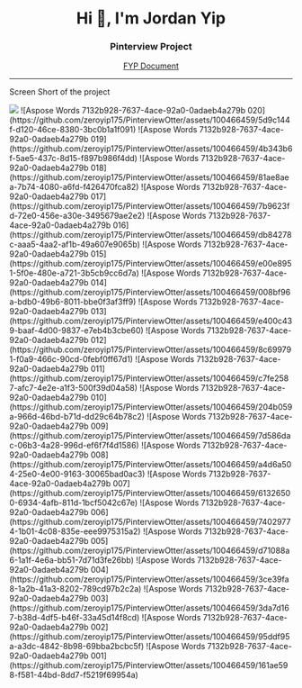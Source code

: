 <h1 align="center">Hi 👋, I'm Jordan Yip</h1>
<h3 align="center">Pinterview Project</h3>
<p align="center"><a href="https://github.com/zeroyip175/PinterviewOtter/files/12670997/FYP_report_29.April_YIPSZEWO_20037360S.pdf">FYP Document</a></p>
<hr>
<p>Screen Short of the project</p>
<img src="![Aspose Words 7132b928-7637-4ace-92a0-0adaeb4a279b 021](https://github.com/zeroyip175/PinterviewOtter/assets/100466459/9e7cb16e-2ede-4287-8eda-87eaa56b0148)">
![Aspose Words 7132b928-7637-4ace-92a0-0adaeb4a279b 020](https://github.com/zeroyip175/PinterviewOtter/assets/100466459/5d9c144f-d120-46ce-8380-3bc0b1a1f091)
![Aspose Words 7132b928-7637-4ace-92a0-0adaeb4a279b 019](https://github.com/zeroyip175/PinterviewOtter/assets/100466459/4b343b6f-5ae5-437c-8d15-f897b986f4dd)
![Aspose Words 7132b928-7637-4ace-92a0-0adaeb4a279b 018](https://github.com/zeroyip175/PinterviewOtter/assets/100466459/81ae8aea-7b74-4080-a6fd-f426470fca82)
![Aspose Words 7132b928-7637-4ace-92a0-0adaeb4a279b 017](https://github.com/zeroyip175/PinterviewOtter/assets/100466459/7b9623fd-72e0-456e-a30e-3495679ae2e2)
![Aspose Words 7132b928-7637-4ace-92a0-0adaeb4a279b 016](https://github.com/zeroyip175/PinterviewOtter/assets/100466459/db84278c-aaa5-4aa2-af1b-49a607e9065b)
![Aspose Words 7132b928-7637-4ace-92a0-0adaeb4a279b 015](https://github.com/zeroyip175/PinterviewOtter/assets/100466459/e00e8951-5f0e-480e-a721-3b5cb9cc6d7a)
![Aspose Words 7132b928-7637-4ace-92a0-0adaeb4a279b 014](https://github.com/zeroyip175/PinterviewOtter/assets/100466459/008bf96a-bdb0-49b6-8011-bbe0f3af3ff9)
![Aspose Words 7132b928-7637-4ace-92a0-0adaeb4a279b 013](https://github.com/zeroyip175/PinterviewOtter/assets/100466459/e400c439-baaf-4d00-9837-e7eb4b3cbe60)
![Aspose Words 7132b928-7637-4ace-92a0-0adaeb4a279b 012](https://github.com/zeroyip175/PinterviewOtter/assets/100466459/8c699791-f0a9-466c-90cd-0febf0ff67d1)
![Aspose Words 7132b928-7637-4ace-92a0-0adaeb4a279b 011](https://github.com/zeroyip175/PinterviewOtter/assets/100466459/c7fe2587-afc7-4e2e-a1f3-500f39d04a58)
![Aspose Words 7132b928-7637-4ace-92a0-0adaeb4a279b 010](https://github.com/zeroyip175/PinterviewOtter/assets/100466459/204b059a-966d-46bd-b71d-dd29c64b78c2)
![Aspose Words 7132b928-7637-4ace-92a0-0adaeb4a279b 009](https://github.com/zeroyip175/PinterviewOtter/assets/100466459/7d586dac-06b3-4a28-996d-ef6f7f4d1586)
![Aspose Words 7132b928-7637-4ace-92a0-0adaeb4a279b 008](https://github.com/zeroyip175/PinterviewOtter/assets/100466459/a4d6a504-25e0-4e00-9163-30065bad0ac3)
![Aspose Words 7132b928-7637-4ace-92a0-0adaeb4a279b 007](https://github.com/zeroyip175/PinterviewOtter/assets/100466459/61326500-6934-4afb-811d-1bcf5042c67e)
![Aspose Words 7132b928-7637-4ace-92a0-0adaeb4a279b 006](https://github.com/zeroyip175/PinterviewOtter/assets/100466459/74029774-1b01-4c08-835e-eee9975315a2)
![Aspose Words 7132b928-7637-4ace-92a0-0adaeb4a279b 005](https://github.com/zeroyip175/PinterviewOtter/assets/100466459/d71088a6-1a1f-4e6a-bb51-7d71d3fe26bb)
![Aspose Words 7132b928-7637-4ace-92a0-0adaeb4a279b 004](https://github.com/zeroyip175/PinterviewOtter/assets/100466459/3ce39fa8-1a2b-41a3-8202-789cd97b2c2a)
![Aspose Words 7132b928-7637-4ace-92a0-0adaeb4a279b 003](https://github.com/zeroyip175/PinterviewOtter/assets/100466459/3da7d167-b38d-4df5-b46f-33a45d14f8cd)
![Aspose Words 7132b928-7637-4ace-92a0-0adaeb4a279b 002](https://github.com/zeroyip175/PinterviewOtter/assets/100466459/95ddf95a-a3dc-4842-8b98-69bba2bcbc5f)
![Aspose Words 7132b928-7637-4ace-92a0-0adaeb4a279b 001](https://github.com/zeroyip175/PinterviewOtter/assets/100466459/161ae598-f581-44bd-8dd7-f5219f69954a)

